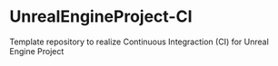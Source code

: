 # UnrealEngineProject-CI
Template repository to realize Continuous Integraction (CI) for Unreal Engine Project
